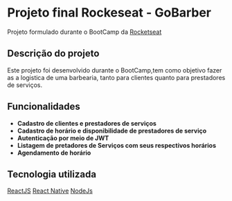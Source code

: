 # Projeto final Rockeseat - GoBarber 

Projeto formulado durante o BootCamp da [Rocketseat](https://rocketseat.com.br/)

## Descrição do projeto

Este projeto foi desenvolvido durante o BootCamp,tem como objetivo fazer as a logistica de uma barbearia, tanto para clientes quanto para prestadores de serviços.

## Funcionalidades

- **Cadastro de clientes e prestadores de serviços**
- **Cadastro de horário e disponibilidade de prestadores de serviço**
- **Autenticação por meio de JWT**
- **Listagem de pretadores de Serviços com seus respectivos horários**
- **Agendamento de horário** 

## Tecnologia utilizada

[ReactJS](https://pt-br.reactjs.org/)
[React Native](https://reactnative.dev/)
[NodeJs](https://nodejs.org/en/)
